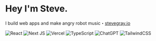 
# Hey I'm Steve.

I build web apps and make angry robot music・[stevegray.io](https://stevegray.io/)


<!--
**heystevegray/heystevegray** is a ✨ _special_ ✨ repository because its `README.md` (this file) appears on your GitHub profile.

Here are some ideas to get you started:

- 🔭 I’m currently working on ...
- 🌱 I’m currently learning ...
- 👯 I’m looking to collaborate on ...
- 🤔 I’m looking for help with ...
- 💬 Ask me about ...
- 📫 How to reach me: ...
- 😄 Pronouns: ...
- ⚡ Fun fact: ...
![Steves's GitHub Stats](https://github-readme-stats.vercel.app/api?username=heystevegray&show_icons=true&theme=radical)
-->



![React](https://img.shields.io/badge/react-%2320232a.svg?style=for-the-badge&logo=react&logoColor=%2361DAFB)
![Next JS](https://img.shields.io/badge/Next-black?style=for-the-badge&logo=next.js&logoColor=white)
![Vercel](https://img.shields.io/badge/vercel-%23000000.svg?style=for-the-badge&logo=vercel&logoColor=white)
![TypeScript](https://img.shields.io/badge/typescript-%23007ACC.svg?style=for-the-badge&logo=typescript&logoColor=white)
![ChatGPT](https://img.shields.io/badge/chatGPT-74aa9c?style=for-the-badge&logo=openai&logoColor=white)
![TailwindCSS](https://img.shields.io/badge/tailwindcss-%2338B2AC.svg?style=for-the-badge&logo=tailwind-css&logoColor=white)
<!--![MUI](https://img.shields.io/badge/MUI-%230081CB.svg?style=for-the-badge&logo=mui&logoColor=white)-->



<!--[![Linkedin Badge](https://img.shields.io/badge/-Steve%20Gray-blue?style=for-the-badge&logo=Linkedin&logoColor=white&link=https://www.linkedin.com/in/stephengray191/)](https://www.linkedin.com/in/stephengray191/)-->


<!--![Steve's Top Languages](https://github-readme-stats.vercel.app/api/top-langs/?username=heystevegray&layout=compact&theme=radical)-->
